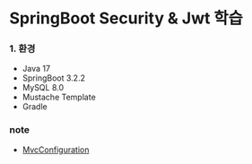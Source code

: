 # SpringBoot Security & Jwt 학습


### 1. 환경
- Java 17
- SpringBoot 3.2.2
- MySQL 8.0
- Mustache Template
- Gradle

### note
- [MvcConfiguration](note%2FMvcConfiguration.md)